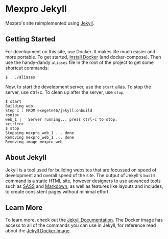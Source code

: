 # Mexpro Jekyll

Mexpro's site reimplemented using [Jekyll](https://jekyllrb.com/).

## Getting Started

For development on this site, use Docker.  It makes life much easier and more
portable.  To get started,
[install Docker](https://docs.docker.com/engine/installation/)
(and docker-compose).  Then use the handy-dandy `aliases` file in the root
of the project to get some shortcut commands:

    $ . ./aliases

Now, to start the development server, use the `start` alias.  To stop
the server, use ctrl+c.  To clean up after the server, use `stop`.

    $ start
    Building web
    Step 1 : FROM exegete46/jekyll:onbuild
    <snip>
    web_1 |   Server running... press ctrl-c to stop.
    <ctrl+c>
    $ stop
    Stopping mexpro_web_1 ... done
    Removing mexpro_web_1 ... done
    Removing image mexpro_web

## About Jekyll

Jekyll is a tool used for building websites that are focussed on speed of
development and overall speed of the site.  The output of Jekyll's `build`
command is a static HTML site, however designers to use advanced tools such as
[SASS](http://sass-lang.com/)
and
[Markdown](https://daringfireball.net/projects/markdown/),
as well as features like layouts and includes,
to create consistent pages without minimal effort.
## Learn More

To learn more, check out the
[Jekyll Documentation](https://jekyllrb.com/docs/home/).
The Docker image has access to all of the commands you can use in Jekyll,
for reference read about the
[Jekyll Docker Image](https://github.com/exegete46/docker-jekyll/).
